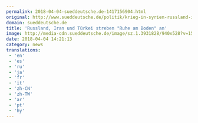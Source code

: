```yaml
---
permalink: 2018-04-04-sueddeutsche.de-1417156904.html
original: http://www.sueddeutsche.de/politik/krieg-in-syrien-russland-iran-und-tuerkei-streben-ruhe-am-boden-an-1.3931624
domain: sueddeutsche.de
title: 'Russland, Iran und Türkei streben "Ruhe am Boden" an'
image: http://media-cdn.sueddeutsche.de/image/sz.1.3931828/940x528?v=1522849933
date: 2018-04-04 14:21:13
category: news
translations: 
 - 'en'
 - 'es'
 - 'ru'
 - 'ja'
 - 'fr'
 - 'it'
 - 'zh-CN'
 - 'zh-TW'
 - 'ar'
 - 'pt'
 - 'hy'
---
```


